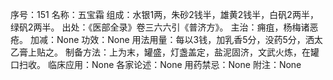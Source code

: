 序号：151
名称：五宝霜
组成：水银1两，朱砂2钱半，雄黄2钱半，白矾2两半，绿矾2两半。
出处：《医部全录》卷三六六引《普济方》。
主治：痈疽，杨梅诸恶疮。
加减：None
功效：None
用法用量：每以3钱，加乳香5分，没药5分，洒太乙膏上贴之。
制备方法：上为末，罐盛，灯盏盖定，盐泥固济，文武火炼，在罐口扫收。
临床应用：None
各家论述：None
用药禁忌：None
附注：None
